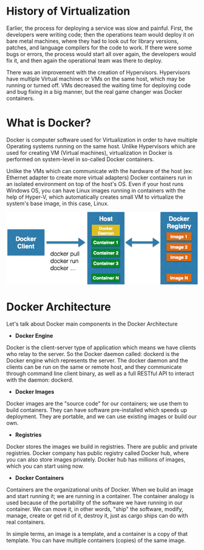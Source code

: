 # History of Virtualization

Earlier, the process for deploying a service was slow and painful. First, the developers were writing code; then the operations team would deploy it on bare metal machines, where they had to look out for library versions, patches, and language compilers for the code to work. If there were some bugs or errors, the process would start all over again, the developers would fix it, and then again the operational team was there to deploy.

There was an improvement with the creation of Hypervisors. Hypervisors have multiple Virtual machines or VMs on the same host, which may be running or turned off. VMs decreased the waiting time for deploying code and bug fixing in a big manner, but the real game changer was Docker containers.

# What is Docker?

Docker is computer software used for Virtualization in order to have multiple Operating systems running on the same host. Unlike Hypervisors which are used for creating VM (Virtual machines), virtualization in Docker is performed on system-level in so-called Docker containers.

Unlike the VMs which can communicate with the hardware of the host (ex: Ethernet adapter to create more virtual adapters) Docker containers run in an isolated environment on top of the host's OS. Even if your host runs Windows OS, you can have Linux images running in containers with the help of Hyper-V, which automatically creates small VM to virtualize the system's base image, in this case, Linux.

![docker](/docker1.png)

# Docker Architecture
Let's talk about Docker main components in the Docker Architecture

* **Docker Engine**

Docker is the client-server type of application which means we have clients who relay to the server. So the Docker daemon called: dockerd is the Docker engine which represents the server. The docker daemon and the clients can be run on the same or remote host, and they communicate through command line client binary, as well as a full RESTful API to interact with the daemon: dockerd.

* **Docker Images**

Docker images are the "source code" for our containers; we use them to build containers. They can have software pre-installed which speeds up deployment. They are portable, and we can use existing images or build our own.

* **Registries**

Docker stores the images we build in registries. There are public and private registries. Docker company has public registry called Docker hub, where you can also store images privately. Docker hub has millions of images, which you can start using now.

* **Docker Containers**

Containers are the organizational units of Docker. When we build an image and start running it; we are running in a container. The container analogy is used because of the portability of the software we have running in our container. We can move it, in other words, "ship" the software, modify, manage, create or get rid of it, destroy it, just as cargo ships can do with real containers.

In simple terms, an image is a template, and a container is a copy of that template. You can have multiple containers (copies) of the same image.
